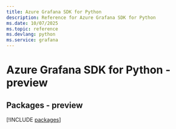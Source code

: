 ```yaml
---
title: Azure Grafana SDK for Python
description: Reference for Azure Grafana SDK for Python
ms.date: 10/07/2025
ms.topic: reference
ms.devlang: python
ms.service: grafana
---
```

# Azure Grafana SDK for Python - preview
## Packages - preview
[!INCLUDE [packages](grafana-index.md)]